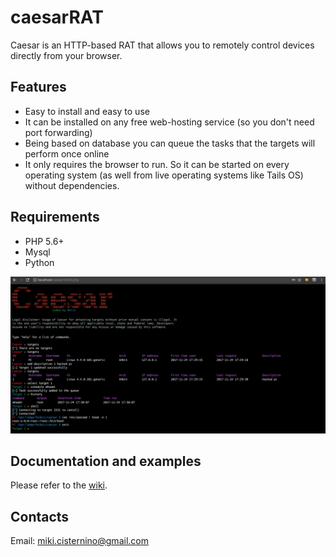 # caesarRAT
Caesar is an HTTP-based RAT that allows you to remotely control devices directly from your browser.

## Features
* Easy to install and easy to use
* It can be installed on any free web-hosting service (so you don't need port forwarding)
* Being based on database you can queue the tasks that the targets will perform once online
* It only requires the browser to run. So it can be started on every operating system (as well from live operating systems like Tails OS) without dependencies.

## Requirements
* PHP 5.6+
* Mysql
* Python

![screen](https://github.com/0blio/caesar/blob/master/screens/1.png)

## Documentation and examples
Please refer to the [wiki](https://github.com/0blio/caesar/wiki).

## Contacts
Email: miki.cisternino@gmail.com
